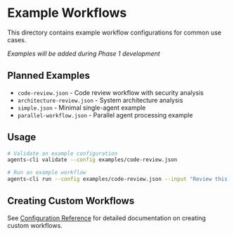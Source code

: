 # Example Workflows

This directory contains example workflow configurations for common use cases.

*Examples will be added during Phase 1 development*

## Planned Examples

- `code-review.json` - Code review workflow with security analysis
- `architecture-review.json` - System architecture analysis
- `simple.json` - Minimal single-agent example
- `parallel-workflow.json` - Parallel agent processing example

## Usage

```bash
# Validate an example configuration
agents-cli validate --config examples/code-review.json

# Run an example workflow
agents-cli run --config examples/code-review.json --input "Review this code"
```

## Creating Custom Workflows

See [Configuration Reference](../docs/api/configuration-schema.md) for detailed documentation on creating custom workflows.
